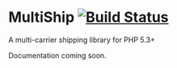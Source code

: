 # MultiShip [![Build Status](https://secure.travis-ci.org/fraserreed/multiship.png?branch=master)](http://travis-ci.org/fraserreed/multiship)

A multi-carrier shipping library for PHP 5.3+

Documentation coming soon.